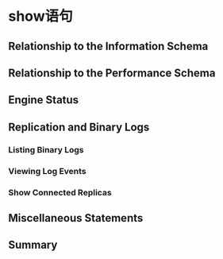 # show语句

## Relationship to the Information Schema

## Relationship to the Performance Schema

## Engine Status

## Replication and Binary Logs

### Listing Binary Logs

### Viewing Log Events

### Show Connected Replicas

## Miscellaneous Statements

## Summary